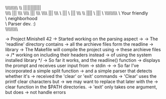 \\\\\\\\\\\\\\\\\\
\\\ |||||||||||| \
\\\\\\\ ||| \\\\\\
\\\\\\\ ||| \\\\\\
\\\\\\\ ||| \\\\\\
\ ||| \ ||| \\\\\\
\\\\ |||| \ ||| \\
\\\\\\\\\\\\\\\\\\
\ Your friendly  \
\ neighborhood   \
\ Parser dev. :) \
\\\\\\\\\\\\\\\\\\

-> Project Minishell 42
-> Started working on the parsing aspect
-> 
-> The 'readline' directory contains
-> all the archieve files form the readline
-> library
-> The Makefile will compile the project using
-> these archieve files
-> /* working on including their headers instead
-> of using the system installed library */
-> So far it works, and the readline() function
-> displays the prompt and receives user input from
-> stdin
->
-> So far I've incorporated a simple split function
-> and a simple parser that detects whether it's 
-> received the 'clear' or 'exit' commands
-> 'Clear' uses the printf clear characters but
-> we may want to replace that later with the
-> clear function in the $PATH directories.
-> 'exit' only takes one argument, but does
-> not handle errors